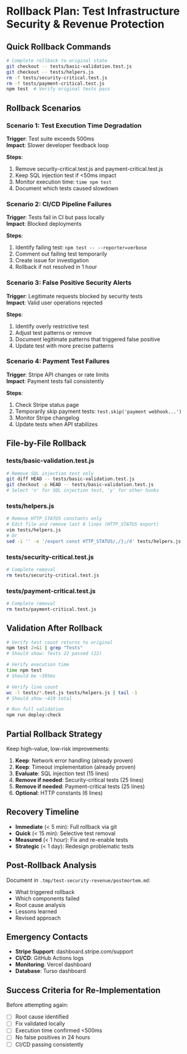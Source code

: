 # Rollback Plan: Test Infrastructure Security & Revenue Protection

## Quick Rollback Commands

```bash
# Complete rollback to original state
git checkout -- tests/basic-validation.test.js
git checkout -- tests/helpers.js
rm -f tests/security-critical.test.js
rm -f tests/payment-critical.test.js
npm test  # Verify original tests pass
```

## Rollback Scenarios

### Scenario 1: Test Execution Time Degradation
**Trigger**: Test suite exceeds 500ms  
**Impact**: Slower developer feedback loop  

**Steps**:
1. Remove security-critical.test.js and payment-critical.test.js
2. Keep SQL injection test if <50ms impact
3. Monitor execution time: `time npm test`
4. Document which tests caused slowdown

### Scenario 2: CI/CD Pipeline Failures
**Trigger**: Tests fail in CI but pass locally  
**Impact**: Blocked deployments  

**Steps**:
1. Identify failing test: `npm test -- --reporter=verbose`
2. Comment out failing test temporarily
3. Create issue for investigation
4. Rollback if not resolved in 1 hour

### Scenario 3: False Positive Security Alerts
**Trigger**: Legitimate requests blocked by security tests  
**Impact**: Valid user operations rejected  

**Steps**:
1. Identify overly restrictive test
2. Adjust test patterns or remove
3. Document legitimate patterns that triggered false positive
4. Update test with more precise patterns

### Scenario 4: Payment Test Failures
**Trigger**: Stripe API changes or rate limits  
**Impact**: Payment tests fail consistently  

**Steps**:
1. Check Stripe status page
2. Temporarily skip payment tests: `test.skip('payment webhook...')`
3. Monitor Stripe changelog
4. Update tests when API stabilizes

## File-by-File Rollback

### tests/basic-validation.test.js
```bash
# Remove SQL injection test only
git diff HEAD -- tests/basic-validation.test.js
git checkout -p HEAD -- tests/basic-validation.test.js
# Select 'n' for SQL injection test, 'y' for other hunks
```

### tests/helpers.js
```bash
# Remove HTTP_STATUS constants only
# Edit file and remove last 8 lines (HTTP_STATUS export)
vim tests/helpers.js
# Or
sed -i '' -e '/export const HTTP_STATUS/,/};/d' tests/helpers.js
```

### tests/security-critical.test.js
```bash
# Complete removal
rm tests/security-critical.test.js
```

### tests/payment-critical.test.js
```bash
# Complete removal
rm tests/payment-critical.test.js
```

## Validation After Rollback

```bash
# Verify test count returns to original
npm test 2>&1 | grep "Tests"
# Should show: Tests 22 passed (22)

# Verify execution time
time npm test
# Should be ~395ms

# Verify line count
wc -l tests/*.test.js tests/helpers.js | tail -1
# Should show ~419 total

# Run full validation
npm run deploy:check
```

## Partial Rollback Strategy

Keep high-value, low-risk improvements:

1. **Keep**: Network error handling (already proven)
2. **Keep**: Timeout implementation (already proven)
3. **Evaluate**: SQL injection test (15 lines)
4. **Remove if needed**: Security-critical tests (25 lines)
5. **Remove if needed**: Payment-critical tests (25 lines)
6. **Optional**: HTTP constants (6 lines)

## Recovery Timeline

- **Immediate** (< 5 min): Full rollback via git
- **Quick** (< 15 min): Selective test removal
- **Measured** (< 1 hour): Fix and re-enable tests
- **Strategic** (< 1 day): Redesign problematic tests

## Post-Rollback Analysis

Document in `.tmp/test-security-revenue/postmortem.md`:
- What triggered rollback
- Which components failed
- Root cause analysis
- Lessons learned
- Revised approach

## Emergency Contacts

- **Stripe Support**: dashboard.stripe.com/support
- **CI/CD**: GitHub Actions logs
- **Monitoring**: Vercel dashboard
- **Database**: Turso dashboard

## Success Criteria for Re-Implementation

Before attempting again:
- [ ] Root cause identified
- [ ] Fix validated locally
- [ ] Execution time confirmed <500ms
- [ ] No false positives in 24 hours
- [ ] CI/CD passing consistently